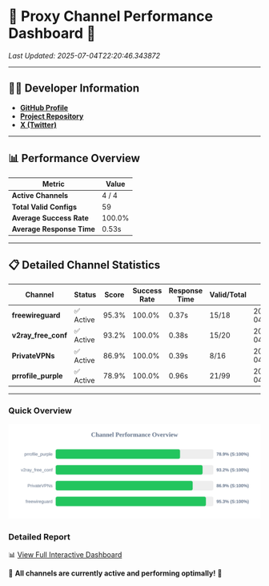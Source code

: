 # 🌟 Proxy Channel Performance Dashboard 🌟

_Last Updated: 2025-07-04T22:20:46.343872_

---

## 👩‍💻 Developer Information

- **[GitHub Profile](https://github.com/4n0nymou3)**  
- **[Project Repository](https://github.com/4n0nymou3/multi-proxy-config-fetcher)**  
- **[X (Twitter)](https://x.com/4n0nymou3)**  

---

## 📊 Performance Overview

| Metric                | Value       |
|-----------------------|-------------|
| **Active Channels**   | 4 / 4       |
| **Total Valid Configs** | 59          |
| **Average Success Rate** | 100.0%      |
| **Average Response Time** | 0.53s       |

---

## 📋 Detailed Channel Statistics

| Channel          | Status     | Score  | Success Rate | Response Time | Valid/Total | Last Success               |
|------------------|------------|--------|--------------|---------------|-------------|----------------------------|
| **freewireguard**  | ✅ Active  | 95.3%  | 100.0% | 0.37s         | 15/18       | 2025-07-04T22:20:46.342553 |
| **v2ray_free_conf**  | ✅ Active  | 93.2%  | 100.0% | 0.38s         | 15/20       | 2025-07-04T22:20:45.519649 |
| **PrivateVPNs**  | ✅ Active  | 86.9%  | 100.0% | 0.39s         | 8/16       | 2025-07-04T22:20:45.950509 |
| **prrofile_purple**  | ✅ Active  | 78.9%  | 100.0% | 0.96s         | 21/99       | 2025-07-04T22:20:45.055226 |

---

### Quick Overview
<div align="center">
  <a href="https://raw.githubusercontent.com/nullluser/NullRepo/refs/heads/main/assets/channel_stats_chart.svg">
    <img src="https://raw.githubusercontent.com/nullluser/NullRepo/refs/heads/main/assets/channel_stats_chart.svg" alt="Source Performance Statistics" width="800">
  </a>
</div>

### Detailed Report
📊 [View Full Interactive Dashboard](https://htmlpreview.github.io/?https://github.com/nullluser/NullRepo/blob/main/assets/performance_report.html)

🎉 **All channels are currently active and performing optimally!** 🎉
